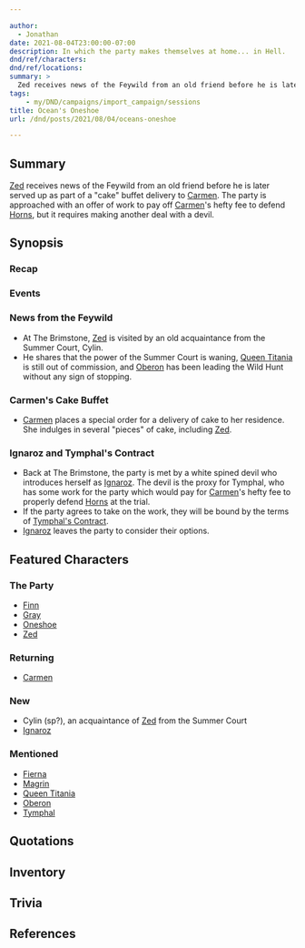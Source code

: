 ```yaml
---

author:
  - Jonathan
date: 2021-08-04T23:00:00-07:00
description: In which the party makes themselves at home... in Hell.
dnd/ref/characters:
dnd/ref/locations:
summary: >
  Zed receives news of the Feywild from an old friend before he is later served up as part of a "cake" buffet delivery to Carmen. The party is approached with an offer of work to pay off Carmen's hefty fee to defend Horns, but it requires making another deal with a devil.
tags:
    - my/DND/campaigns/import_campaign/sessions
title: Ocean's Oneshoe
url: /dnd/posts/2021/08/04/oceans-oneshoe

---
```


## Summary

[Zed](/dnd/characters/zed/) receives news of the Feywild from an old friend before he is later served up as part of a "cake" buffet delivery to [Carmen](/dnd/npcs/carmen/). The party is approached with an offer of work to pay off [Carmen](/dnd/npcs/carmen/)'s hefty fee to defend [Horns](/dnd/characters/horns/), but it requires making another deal with a devil.

## Synopsis

### Recap

### Events

### News from the Feywild

- At The Brimstone, [Zed](/dnd/characters/zed/) is visited by an old acquaintance from the Summer Court, Cylin.
- He shares that the power of the Summer Court is waning, [Queen Titania](/dnd/npcs/queen-titania/) is still out of commission, and [Oberon](/dnd/npcs/oberon/) has been leading the Wild Hunt without any sign of stopping.

### Carmen's Cake Buffet

- [Carmen](/dnd/npcs/carmen/) places a special order for a delivery of cake to her residence. She indulges in several "pieces" of cake, including [Zed](/dnd/characters/zed/).

### Ignaroz and Tymphal's Contract

- Back at The Brimstone, the party is met by a white spined devil who introduces herself as [Ignaroz](/dnd/npcs/ignaroz/). The devil is the proxy for Tymphal, who has some work for the party which would pay for [Carmen](/dnd/npcs/carmen/)'s  hefty fee to properly defend [Horns](/dnd/characters/horns/) at the trial.
- If the party agrees to take on the work, they will be bound by the terms of [Tymphal's Contract](/dnd/notes/tymphals-contract/).
- [Ignaroz](/dnd/npcs/ignaroz/) leaves the party to consider their options.

## Featured Characters

### The Party

- [Finn](/dnd/characters/finn/)
- [Gray](/dnd/characters/haeltin-var-astora/)
- [Oneshoe](/dnd/characters/oneshoe/)
- [Zed](/dnd/characters/zed/)

### Returning

- [Carmen](/dnd/npcs/carmen/)

### New

- Cylin (sp?), an acquaintance of [Zed](/dnd/characters/zed/) from the Summer Court
- [Ignaroz](/dnd/npcs/ignaroz/)

### Mentioned

- [Fierna](/dnd/npcs/fierna/)
- [Magrin](/dnd/npcs/magrin/)
- [Queen Titania](/dnd/npcs/queen-titania/)
- [Oberon](/dnd/npcs/oberon/)
- [Tymphal](/dnd/npcs/tymphal/)

## Quotations

## Inventory

## Trivia

## References


